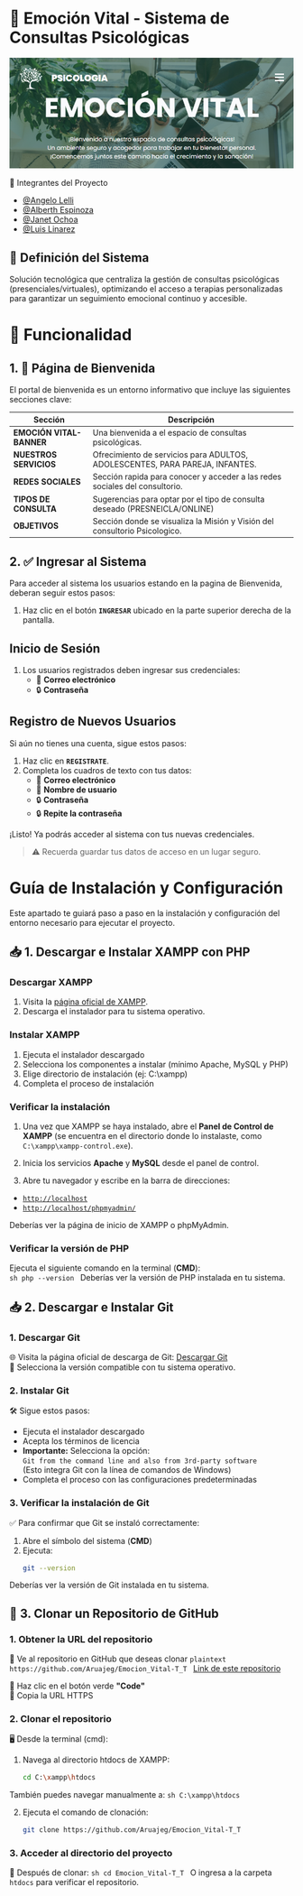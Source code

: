 
# 🧠 Emoción Vital - Sistema de Consultas Psicológicas

![Banner](banner.png)

👥 Integrantes del Proyecto

- [@Angelo Lelli](https://github.com/angelolelli)
- [@Alberth Espinoza](https://github.com/Aruajeg)
- [@Janet Ochoa](https://github.com/Ja-n3t-777)
- [@Luis Linarez](https://github.com/LuisAngelLinarez)

## 🌟 Definición del Sistema  
Solución tecnológica que centraliza la gestión de consultas psicológicas (presenciales/virtuales), optimizando el acceso a terapias personalizadas para garantizar un seguimiento emocional continuo y accesible.

# 🚀 Funcionalidad

## 1. 🏡 Página de Bienvenida
El portal de bienvenida es un entorno informativo que incluye las siguientes secciones clave:

| Sección                  | Descripción                                                                  |
|--------------------------|------------------------------------------------------------------------------|
| **EMOCIÓN VITAL-BANNER** | Una bienvenida a el espacio de consultas psicológicas.                       |
| **NUESTROS SERVICIOS**   | Ofrecimiento de servicios para ADULTOS, ADOLESCENTES, PARA PAREJA, INFANTES. |
| **REDES SOCIALES**       | Sección rapida para conocer y acceder a las redes sociales del consultorio.  |
| **TIPOS DE CONSULTA**    | Sugerencias para optar por el tipo de consulta deseado (PRESNEICLA/ONLINE)   |
| **OBJETIVOS**            | Sección donde se visualiza la Misión y Visión del consultorio Psicologico.   |

## 2. ✅ Ingresar al Sistema
Para acceder al sistema los usuarios estando en la pagina de Bienvenida, deberan seguir estos pasos:

1. Haz clic en el botón **`INGRESAR`** ubicado en la parte superior derecha de la pantalla.

## Inicio de Sesión
1. Los usuarios registrados deben ingresar sus credenciales:
    - 📧 **Correo electrónico**
    - 🔒 **Contraseña**

## Registro de Nuevos Usuarios
Si aún no tienes una cuenta, sigue estos pasos:
1. Haz clic en **`REGISTRATE`**.
2. Completa los cuadros de texto con tus datos:
    - 📧 **Correo electrónico**
    - 👤 **Nombre de usuario**
    - 🔒 **Contraseña**
    - 🔒 **Repite la contraseña** 

¡Listo! Ya podrás acceder al sistema con tus nuevas credenciales.
> ⚠️ Recuerda guardar tus datos de acceso en un lugar seguro.

# Guía de Instalación y Configuración
Este apartado te guiará paso a paso en la instalación y configuración del entorno necesario para ejecutar el proyecto.

## 📥 1. Descargar e Instalar XAMPP con PHP

### Descargar XAMPP
1. Visita la [página oficial de XAMPP](https://www.apachefriends.org/es/index.html).
2. Descarga el instalador para tu sistema operativo.

### Instalar XAMPP
1. Ejecuta el instalador descargado
2. Selecciona los componentes a instalar (mínimo Apache, MySQL y PHP)
3. Elige directorio de instalación (ej: C:\xampp)
4. Completa el proceso de instalación

### Verificar la instalación
1. Una vez que XAMPP se haya instalado, abre el **Panel de Control de XAMPP** (se encuentra en el directorio donde lo instalaste, como `C:\xampp\xampp-control.exe`).  
  
2. Inicia los servicios **Apache** y **MySQL** desde el panel de control.

3. Abre tu navegador y escribe en la barra de direcciones:  
  - [`http://localhost`](http://localhost)  
  - [`http://localhost/phpmyadmin/`](http://localhost/phpmyadmin/)  

Deberías ver la página de inicio de XAMPP o phpMyAdmin.

### Verificar la versión de PHP
Ejecuta el siguiente comando en la terminal (**CMD**):  
    ```sh
    php --version
    ```
Deberías ver la versión de PHP instalada en tu sistema.

## 📥 2. Descargar e Instalar Git

### 1. Descargar Git
🌐 Visita la página oficial de descarga de Git: [Descargar Git](https://git-scm.com/downloads)  
🔻 Selecciona la versión compatible con tu sistema operativo.

### 2. Instalar Git
🛠️ Sigue estos pasos:
- Ejecuta el instalador descargado
- Acepta los términos de licencia
- **Importante:** Selecciona la opción:  
  `Git from the command line and also from 3rd-party software`  
  (Esto integra Git con la línea de comandos de Windows)
- Completa el proceso con las configuraciones predeterminadas

### 3. Verificar la instalación de Git
✅ Para confirmar que Git se instaló correctamente:
1. Abre el símbolo del sistema (**CMD**)
2. Ejecuta:
    ```sh
    git --version
    ```

Deberías ver la versión de Git instalada en tu sistema.

## 🐙 3. Clonar un Repositorio de GitHub

### 1. Obtener la URL del repositorio
🔹 Ve al repositorio en GitHub que deseas clonar 
    ```plaintext
    https://github.com/Aruajeg/Emocion_Vital-T_T
    ```
[Link de este repositorio](https://github.com/Aruajeg/Emocion_Vital-T_T)

🔹 Haz clic en el botón verde **"Code"**  
🔹 Copia la URL HTTPS

### 2. Clonar el repositorio
🖥️ Desde la terminal (cmd):

1. Navega al directorio htdocs de XAMPP:
    ```sh
    cd C:\xampp\htdocs
    ```
  
  También puedes navegar manualmente a:
    ```sh
    C:\xampp\htdocs
    ```

2. Ejecuta el comando de clonación:
    ```sh
    git clone https://github.com/Aruajeg/Emocion_Vital-T_T
    ```

### 3. Acceder al directorio del proyecto
📂 Después de clonar:
    ```sh
    cd Emocion_Vital-T_T
    ```
    O ingresa a la carpeta `htdocs` para verificar el repositorio.

